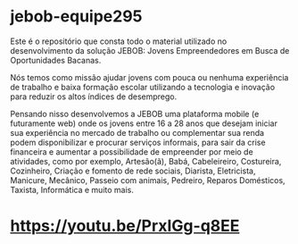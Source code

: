 # jebob-equipe295
Este é o repositório que consta todo o material utilizado no desenvolvimento da solução JEBOB: Jovens Empreendedores em Busca de Oportunidades Bacanas.

Nós temos como missão ajudar jovens com pouca ou nenhuma experiência de trabalho e baixa formação escolar utilizando a tecnologia e inovação para reduzir os altos índices de desemprego.

Pensando nisso desenvolvemos a JEBOB uma plataforma mobile (e futuramente web) onde os jovens entre 16 a 28 anos que desejam iniciar sua experiência no mercado de trabalho ou complementar sua renda podem disponibilizar e procurar serviços informais, para sair da crise financeira e aumentar a possibilidade de empreender por meio de atividades, como por exemplo, Artesão(ã), Babá, Cabeleireiro, Costureira, Cozinheiro, Criação e fomento de rede sociais, Diarista, Eletricista, Manicure, Mecânico, Passeio com animais, Pedreiro, Reparos Domésticos, Taxista, Informática e muito mais.

# https://youtu.be/PrxIGg-q8EE 
